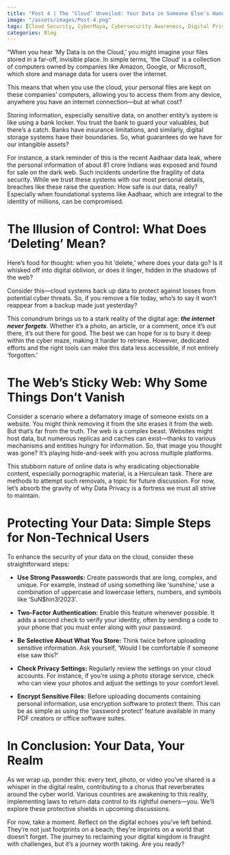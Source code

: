 ```yaml
---
title: "Post 4 | The ‘Cloud’ Unveiled: Your Data in Someone Else’s Hands"
image: "/assets/images/Post-4.png"
tags: [Cloud Security, CyberMaya, Cybersecurity Awareness, Digital Privacy, DPDPA, Online Safety]
categories: Blog
---
```

“When you hear ‘My Data is on the Cloud,’ you might imagine your files stored in a far-off, invisible place. In simple terms, ‘the Cloud’ is a collection of computers owned by companies like Amazon, Google, or Microsoft, which store and manage data for users over the internet. 

This means that when you use the cloud, your personal files are kept on these companies’ computers, allowing you to access them from any device, anywhere you have an internet connection—but at what cost?

Storing information, especially sensitive data, on another entity’s system is like using a bank locker. You trust the bank to guard your valuables, but there’s a catch. Banks have insurance limitations, and similarly, digital storage systems have their boundaries. So, what guarantees do we have for our intangible assets? 

For instance, a stark reminder of this is the recent Aadhaar data leak, where the personal information of about 81 crore Indians was exposed and found for sale on the dark web. Such incidents underline the fragility of data security. While we trust these systems with our most personal details, breaches like these raise the question: How safe is our data, really? Especially when foundational systems like Aadhaar, which are integral to the identity of millions, can be compromised.

# The Illusion of Control: What Does ‘Deleting’ Mean?

Here’s food for thought: when you hit ‘delete,’ where does your data go? Is it whisked off into digital oblivion, or does it linger, hidden in the shadows of the web? 

Consider this—cloud systems back up data to protect against losses from potential cyber threats. So, if you remove a file today, who’s to say it won’t reappear from a backup made just yesterday?

This conundrum brings us to a stark reality of the digital age: ***the internet never forgets***. Whether it’s a photo, an article, or a comment, once it’s out there, it’s out there for good. The best we can hope for is to bury it deep within the cyber maze, making it harder to retrieve. However, dedicated efforts and the right tools can make this data less accessible, if not entirely ‘forgotten.’

# The Web’s Sticky Web: Why Some Things Don’t Vanish

Consider a scenario where a defamatory image of someone exists on a website. You might think removing it from the site erases it from the web. But that’s far from the truth. The web is a complex beast. Websites might host data, but numerous replicas and caches can exist—thanks to various mechanisms and entities hungry for information. So, that image you thought was gone? It’s playing hide-and-seek with you across multiple platforms.

This stubborn nature of online data is why eradicating objectionable content, especially pornographic material, is a Herculean task. There are methods to attempt such removals, a topic for future discussion. For now, let’s absorb the gravity of why Data Privacy is a fortress we must all strive to maintain.

# Protecting Your Data: Simple Steps for Non-Technical Users

To enhance the security of your data on the cloud, consider these straightforward steps:

- <i class="fas fa-lightbulb"></i> **Use Strong Passwords:** Create passwords that are long, complex, and unique. For example, instead of using something like ‘sunshine,’ use a combination of uppercase and lowercase letters, numbers, and symbols like ‘SuN$hin3!2023’.

- <i class="fas fa-lightbulb"></i> **Two-Factor Authentication:** Enable this feature whenever possible. It adds a second check to verify your identity, often by sending a code to your phone that you must enter along with your password.

- <i class="fas fa-lightbulb"></i> **Be Selective About What You Store:** Think twice before uploading sensitive information. Ask yourself, ‘Would I be comfortable if someone else saw this?’

- <i class="fas fa-lightbulb"></i> **Check Privacy Settings:** Regularly review the settings on your cloud accounts. For instance, if you’re using a photo storage service, check who can view your photos and adjust the settings to your comfort level.

- <i class="fas fa-lightbulb"></i> **Encrypt Sensitive Files:** Before uploading documents containing personal information, use encryption software to protect them. This can be as simple as using the ‘password protect’ feature available in many PDF creators or office software suites.

# In Conclusion: Your Data, Your Realm

As we wrap up, ponder this: every text, photo, or video you’ve shared is a whisper in the digital realm, contributing to a chorus that reverberates around the cyber world. Various countries are awakening to this reality, implementing laws to return data control to its rightful owners—you. We’ll explore these protective shields in upcoming discussions.

For now, take a moment. Reflect on the digital echoes you’ve left behind. They’re not just footprints on a beach; they’re imprints on a world that doesn’t forget. The journey to reclaiming your digital kingdom is fraught with challenges, but it’s a journey worth taking. Are you ready?